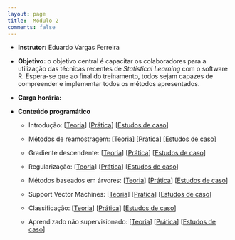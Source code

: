 ```yaml
---
layout: page
title:  Módulo 2
comments: false
---
```

* **Instrutor:** Eduardo Vargas Ferreira

* **Objetivo:** o objetivo central é capacitar os colaboradores para a utilização das técnicas recentes de *Statistical Learning* com o software R. Espera-se que ao final do treinamento, todos sejam capazes de compreender e implementar todos os métodos apresentados.

* **Carga horária:** 

* **Conteúdo programático**

   - Introdução: [[Teoria]()] [[Prática]()] [[Estudos de caso]()]
              
   - Métodos de reamostragem: [[Teoria]()] [[Prática]()] [[Estudos de caso]()]
              
   - Gradiente descendente: [[Teoria]()] [[Prática]()] [[Estudos de caso]()]
              
   - Regularização: [[Teoria]()] [[Prática]()] [[Estudos de caso]()]
          
   - Métodos baseados em árvores: [[Teoria]()] [[Prática]()] [[Estudos de caso]()]
            
   - Support Vector Machines: [[Teoria]()] [[Prática]()] [[Estudos de caso]()]
          
   - Classificação: [[Teoria]()] [[Prática]()] [[Estudos de caso]()]
          
   - Aprendizado não supervisionado: [[Teoria]()] [[Prática]()] [[Estudos de caso]()]
              
   
